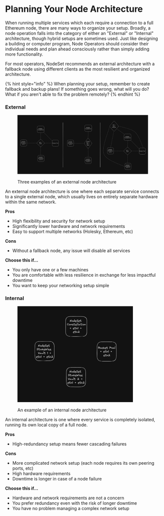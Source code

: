 # Planning Your Node Architecture

When running multiple services which each require a connection to a full Ethereum node, there are many ways to organize your setup. Broadly, a node operation falls into the category of either an "External" or "Internal" architecture, though hybrid setups are sometimes used. Just like designing a building or computer program, Node Operators should consider their individual needs and plan ahead consciously rather than simply adding more functionality.

For most operators, NodeSet recommends an external architecture with a fallback node using different clients as the most resilient and organized architecture.

{% hint style="info" %}
When planning your setup, remember to create fallback and backup plans! If something goes wrong, what will you do? What if you aren't able to fix the problem remotely?
{% endhint %}

### External

<figure><img src="../.gitbook/assets/image (1).png" alt=""><figcaption><p>Three examples of an external node architecture</p></figcaption></figure>

An external node architecture is one where each separate service connects to a single external node, which usually lives on entirely separate hardware within the same network.&#x20;

**Pros**

* High flexibility and security for network setup
* Significantly lower hardware and network requirements
* Easy to support multiple networks (Holesky, Ethereum, etc)

**Cons**

* Without a fallback node, any issue will disable all services

**Choose this if...**

* You only have one or a few machines
* You are comfortable with less resilience in exchange for less impactful downtime
* You want to keep your networking setup simple



### Internal

<figure><img src="../.gitbook/assets/image (2).png" alt="" width="375"><figcaption><p>An example of an internal node architecture</p></figcaption></figure>

An internal architecture is one where every service is completely isolated, running its own local copy of a full node.

**Pros**

* High-redundancy setup means fewer cascading failures

**Cons**

* More complicated network setup (each node requires its own peering ports, etc)
* High hardware requirements
* Downtime is longer in case of a node failure

**Choose this if...**

* Hardware and network requirements are not a concern
* You prefer redundancy even with the risk of longer downtime
* You have no problem managing a complex network setup
